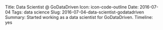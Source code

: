 Title: Data Scientist @ GoDataDriven
Icon: icon-code-outline
Date: 2016-07-04
Tags: data science
Slug: 2016-07-04-data-scientist-godatadriven
Summary: Started working as a data scientist for GoDataDriven.
Timeline: yes
